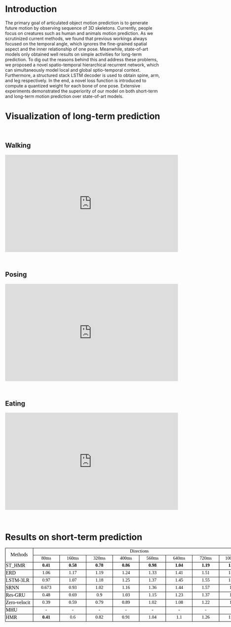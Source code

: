 # Introduction
The primary goal of articulated object motion prediction is to generate future motion by observing sequence of 3D skeletons. Currently, people focus on creatures such as human and animals motion prediction. As we scrutinized current methods, we found that previous workings always focused on the temporal angle, which ignores the fine-grained spatial aspect and the inner relationship of one pose. Meanwhile, state-of-art models only obtained well results on simple activities for long-term prediction. To dig out the reasons behind this and address these problems, we proposed a novel spatio-temporal hierarchical recurrent network, which can simultaneously model local and global sptio-temporal context. Furthermore, a structured stack LSTM decoder is used to obtain spine, arm, and leg respectively. In the end, a novel loss function is introduced to compute a quantized weight for each bone of one pose. Extensive experiments demonstrated the superiority of our model on both short-term and long-term motion prediction over state-of-art models.

# Visualization of long-term prediction

&nbsp;&nbsp;

## Walking


<center><iframe width="560" height="315" src="https://www.youtube.com/embed/4Z1IWTl-_7w" frameborder="0" allow="accelerometer; autoplay; encrypted-media; gyroscope; picture-in-picture" allowfullscreen></iframe></center>

&nbsp;

## Posing


<center><iframe width="560" height="315" src="https://www.youtube.com/embed/UptXczFf6Ro" frameborder="0" allow="accelerometer; autoplay; encrypted-media; gyroscope; picture-in-picture" allowfullscreen></iframe></center>

&nbsp;

## Eating


<center><iframe width="560" height="315" src="https://www.youtube.com/embed/Scur-WShQ5Y" frameborder="0" allow="accelerometer; autoplay; encrypted-media; gyroscope; picture-in-picture" allowfullscreen></iframe></center>

&nbsp;

# Results on short-term prediction


<style id="工作簿1_25555_Styles">
<!--table
	{mso-displayed-decimal-separator:"\.";
	mso-displayed-thousand-separator:"\,";}
@page
	{margin:.75in .7in .75in .7in;
	mso-header-margin:.3in;
	mso-footer-margin:.3in;}
.font5
	{color:windowtext;
	font-size:9.0pt;
	font-weight:400;
	font-style:normal;
	text-decoration:none;
	font-family:等线;
	mso-generic-font-family:auto;
	mso-font-charset:134;}
tr
	{mso-height-source:auto;
	mso-ruby-visibility:none;}
col
	{mso-width-source:auto;
	mso-ruby-visibility:none;}
br
	{mso-data-placement:same-cell;}
.style0
	{mso-number-format:General;
	text-align:general;
	vertical-align:middle;
	white-space:nowrap;
	mso-rotate:0;
	mso-background-source:auto;
	mso-pattern:auto;
	color:black;
	font-size:12.0pt;
	font-weight:400;
	font-style:normal;
	text-decoration:none;
	font-family:等线;
	mso-generic-font-family:auto;
	mso-font-charset:134;
	border:none;
	mso-protection:locked visible;
	mso-style-name:常规;
	mso-style-id:0;}
.style26
	{background:#C6EFCE;
	mso-pattern:black none;
	color:#006100;
	font-size:12.0pt;
	font-weight:400;
	font-style:normal;
	text-decoration:none;
	font-family:等线;
	mso-generic-font-family:auto;
	mso-font-charset:134;
	mso-style-name:好;
	mso-style-id:26;}
.style35
	{background:#FFFFCC;
	mso-pattern:black none;
	border:.5pt solid #B2B2B2;
	mso-style-name:注释;
	mso-style-id:10;}
td
	{mso-style-parent:style0;
	padding-top:1px;
	padding-right:1px;
	padding-left:1px;
	mso-ignore:padding;
	color:black;
	font-size:12.0pt;
	font-weight:400;
	font-style:normal;
	text-decoration:none;
	font-family:等线;
	mso-generic-font-family:auto;
	mso-font-charset:134;
	mso-number-format:General;
	text-align:general;
	vertical-align:middle;
	border:none;
	mso-background-source:auto;
	mso-pattern:auto;
	mso-protection:locked visible;
	white-space:nowrap;
	mso-rotate:0;}
.xl65
	{mso-style-parent:style35;
	font-size:11.0pt;
	font-weight:700;
	text-align:center;
	border:.5pt solid windowtext;}
.xl66
	{mso-style-parent:style26;
	font-size:11.0pt;
	font-weight:700;
	text-align:center;
	border:.5pt solid windowtext;}
.xl67
	{mso-style-parent:style35;
	font-size:11.0pt;
	text-align:center;
	border:.5pt solid windowtext;}
.xl68
	{mso-style-parent:style0;
	font-size:11.0pt;
	text-align:center;
	border:.5pt solid windowtext;}
.xl69
	{mso-style-parent:style0;
	text-align:center;
	border:.5pt solid windowtext;}
.xl70
	{mso-style-parent:style0;
	border:.5pt solid windowtext;}
ruby
	{ruby-align:left;}
rt
	{color:windowtext;
	font-size:9.0pt;
	font-weight:400;
	font-style:normal;
	text-decoration:none;
	font-family:等线;
	mso-generic-font-family:auto;
	mso-font-charset:134;
	mso-char-type:none;
	display:none;}
-->
</style>
</head>

<body link="#0563C1" vlink="#954F72">
<!--[if !excel]>　　<![endif]-->
<!--下列信息由 Microsoft Excel 的发布为网页向导生成。-->
<!--如果同一条目从 Excel 中重新发布，则所有位于 DIV 标记之间的信息均将被替换。-->
<!----------------------------->
<!--“从 EXCEL 发布网页”向导开始-->
<!----------------------------->

<div id="工作簿1_25555" align=center x:publishsource="Excel">

<table border=0 cellpadding=0 cellspacing=0 width=783 style='border-collapse:
 collapse;table-layout:fixed;width:585pt'>
 <col width=87 span=9 style='width:65pt'>
 <tr height=21 style='height:16.0pt'>
  <td rowspan=2 height=42 class=xl69 width=87 style='height:32.0pt;width:65pt'>Methods</td>
  <td colspan=8 class=xl68 width=696 style='border-left:none;width:520pt'>Directions</td>
 </tr>
 <tr height=21 style='height:16.0pt'>
  <td height=21 class=xl68 style='height:16.0pt;border-top:none;border-left:
  none'>80ms</td>
  <td class=xl68 style='border-top:none;border-left:none'>160ms</td>
  <td class=xl68 style='border-top:none;border-left:none'>320ms</td>
  <td class=xl68 style='border-top:none;border-left:none'>400ms</td>
  <td class=xl68 style='border-top:none;border-left:none'>560ms</td>
  <td class=xl68 style='border-top:none;border-left:none'>640ms</td>
  <td class=xl68 style='border-top:none;border-left:none'>720ms</td>
  <td class=xl68 style='border-top:none;border-left:none'>1000ms</td>
 </tr>
 <tr height=21 style='height:16.0pt'>
  <td height=21 class=xl70 style='height:16.0pt;border-top:none'>ST_HMR</td>
  <td class=xl66 style='border-top:none;border-left:none'>0.41</td>
  <td class=xl66 style='border-top:none;border-left:none'>0.58</td>
  <td class=xl66 style='border-top:none;border-left:none'>0.78</td>
  <td class=xl66 style='border-top:none;border-left:none'>0.86</td>
  <td class=xl66 style='border-top:none;border-left:none'>0.98</td>
  <td class=xl66 style='border-top:none;border-left:none'>1.04</td>
  <td class=xl66 style='border-top:none;border-left:none'>1.19</td>
  <td class=xl66 style='border-top:none;border-left:none'>1.48</td>
 </tr>
 <tr height=21 style='height:16.0pt'>
  <td height=21 class=xl70 style='height:16.0pt;border-top:none'>ERD</td>
  <td class=xl68 style='border-top:none;border-left:none'>1.06</td>
  <td class=xl68 style='border-top:none;border-left:none'>1.17</td>
  <td class=xl68 style='border-top:none;border-left:none'>1.19</td>
  <td class=xl68 style='border-top:none;border-left:none'>1.24</td>
  <td class=xl68 style='border-top:none;border-left:none'>1.33</td>
  <td class=xl68 style='border-top:none;border-left:none'>1.41</td>
  <td class=xl68 style='border-top:none;border-left:none'>1.51</td>
  <td class=xl68 style='border-top:none;border-left:none'>1.79</td>
 </tr>
 <tr height=21 style='height:16.0pt'>
  <td height=21 class=xl70 style='height:16.0pt;border-top:none'>LSTM-3LR</td>
  <td class=xl68 style='border-top:none;border-left:none'>0.97</td>
  <td class=xl68 style='border-top:none;border-left:none'>1.07</td>
  <td class=xl68 style='border-top:none;border-left:none'>1.18</td>
  <td class=xl68 style='border-top:none;border-left:none'>1.25</td>
  <td class=xl68 style='border-top:none;border-left:none'>1.37</td>
  <td class=xl68 style='border-top:none;border-left:none'>1.45</td>
  <td class=xl68 style='border-top:none;border-left:none'>1.55</td>
  <td class=xl68 style='border-top:none;border-left:none'>1.79</td>
 </tr>
 <tr height=21 style='height:16.0pt'>
  <td height=21 class=xl70 style='height:16.0pt;border-top:none'>SRNN</td>
  <td class=xl68 style='border-top:none;border-left:none'>0.673</td>
  <td class=xl68 style='border-top:none;border-left:none'>0.93</td>
  <td class=xl68 style='border-top:none;border-left:none'>1.02</td>
  <td class=xl68 style='border-top:none;border-left:none'>1.16</td>
  <td class=xl68 style='border-top:none;border-left:none'>1.36</td>
  <td class=xl68 style='border-top:none;border-left:none'>1.44</td>
  <td class=xl68 style='border-top:none;border-left:none'>1.57</td>
  <td class=xl68 style='border-top:none;border-left:none'>1.9</td>
 </tr>
 <tr height=21 style='height:16.0pt'>
  <td height=21 class=xl70 style='height:16.0pt;border-top:none'>Res-GRU</td>
  <td class=xl68 style='border-top:none;border-left:none'>0.48</td>
  <td class=xl68 style='border-top:none;border-left:none'>0.69</td>
  <td class=xl68 style='border-top:none;border-left:none'>0.9</td>
  <td class=xl68 style='border-top:none;border-left:none'>1.03</td>
  <td class=xl68 style='border-top:none;border-left:none'>1.15</td>
  <td class=xl68 style='border-top:none;border-left:none'>1.23</td>
  <td class=xl68 style='border-top:none;border-left:none'>1.37</td>
  <td class=xl68 style='border-top:none;border-left:none'>1.7</td>
 </tr>
 <tr height=21 style='height:16.0pt'>
  <td height=21 class=xl70 style='height:16.0pt;border-top:none'>Zero-velocit<span
  style='display:none'>y</span></td>
  <td class=xl68 style='border-top:none;border-left:none'>0.39</td>
  <td class=xl68 style='border-top:none;border-left:none'>0.59</td>
  <td class=xl68 style='border-top:none;border-left:none'>0.79</td>
  <td class=xl68 style='border-top:none;border-left:none'>0.89</td>
  <td class=xl68 style='border-top:none;border-left:none'>1.02</td>
  <td class=xl68 style='border-top:none;border-left:none'>1.08</td>
  <td class=xl68 style='border-top:none;border-left:none'>1.22</td>
  <td class=xl68 style='border-top:none;border-left:none'>1.5</td>
 </tr>
 <tr height=21 style='height:16.0pt'>
  <td height=21 class=xl70 style='height:16.0pt;border-top:none'>MHU</td>
  <td class=xl68 style='border-top:none;border-left:none'>-</td>
  <td class=xl68 style='border-top:none;border-left:none'>-</td>
  <td class=xl68 style='border-top:none;border-left:none'>-</td>
  <td class=xl68 style='border-top:none;border-left:none'>-</td>
  <td class=xl68 style='border-top:none;border-left:none'>-</td>
  <td class=xl68 style='border-top:none;border-left:none'>-</td>
  <td class=xl68 style='border-top:none;border-left:none'>-</td>
  <td class=xl68 style='border-top:none;border-left:none'>-</td>
 </tr>
 <tr height=21 style='height:16.0pt'>
  <td height=21 class=xl70 style='height:16.0pt;border-top:none'>HMR</td>
  <td class=xl65 style='border-top:none;border-left:none'>0.41</td>
  <td class=xl67 style='border-top:none;border-left:none'>0.6</td>
  <td class=xl67 style='border-top:none;border-left:none'>0.82</td>
  <td class=xl67 style='border-top:none;border-left:none'>0.91</td>
  <td class=xl67 style='border-top:none;border-left:none'>1.04</td>
  <td class=xl67 style='border-top:none;border-left:none'>1.1</td>
  <td class=xl67 style='border-top:none;border-left:none'>1.26</td>
  <td class=xl67 style='border-top:none;border-left:none'>1.57</td>
 </tr>
 <![if supportMisalignedColumns]>
 <tr height=0 style='display:none'>
  <td width=87 style='width:65pt'></td>
  <td width=87 style='width:65pt'></td>
  <td width=87 style='width:65pt'></td>
  <td width=87 style='width:65pt'></td>
  <td width=87 style='width:65pt'></td>
  <td width=87 style='width:65pt'></td>
  <td width=87 style='width:65pt'></td>
  <td width=87 style='width:65pt'></td>
  <td width=87 style='width:65pt'></td>
 </tr>
 <![endif]>
</table>

</div>
